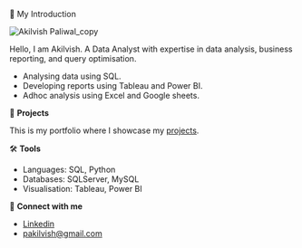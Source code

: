 🙋 My Introduction

![Akilvish Paliwal_copy](https://github.com/user-attachments/assets/80ca0259-8c40-485d-9daa-ba6e2a31045e)

Hello, I am Akilvish. A Data Analyst with expertise in data analysis, business reporting, and query optimisation.

* Analysing data using SQL.
* Developing reports using Tableau and Power BI.
* Adhoc analysis using Excel and Google sheets.

🔬 **Projects**

This is my portfolio where I showcase my [projects](https://github.com/Akilvish/Projects/blob/main/README.md).

🛠️ **Tools**

- Languages: SQL, Python
- Databases: SQLServer, MySQL
- Visualisation: Tableau, Power BI

🤝 **Connect with me**
* [Linkedin](https://www.linkedin.com/in/akilvish-paliwal/)
* pakilvish@gmail.com
<!--
**Akilvish/Akilvish** is a ✨ _special_ ✨ repository because its `README.md` (this file) appears on your GitHub profile.

Here are some ideas to get you started:

- 🔭 I’m currently working on ...
- 🌱 I’m currently learning ...
- 👯 I’m looking to collaborate on ...
- 🤔 I’m looking for help with ...
- 💬 Ask me about ...
- 📫 How to reach me: ...
- 😄 Pronouns: ...
- ⚡ Fun fact: ...
-->
